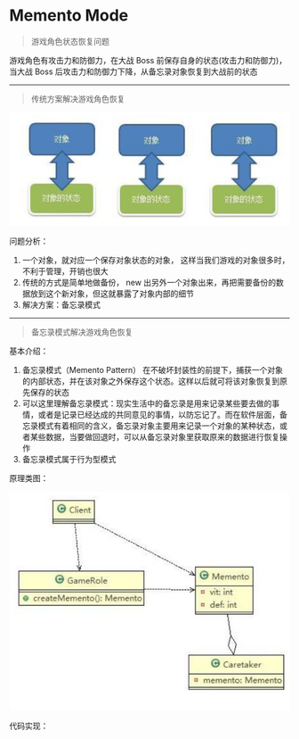 # Memento Mode

> 游戏角色状态恢复问题

游戏角色有攻击力和防御力，在大战 Boss 前保存自身的状态(攻击力和防御力)，当大战 Boss 后攻击力和防御力下降，从备忘录对象恢复到大战前的状态

---

> 传统方案解决游戏角色恢复

![传统方案解决游戏角色恢复](./PictureMaterial/传统方案解决游戏角色恢复.png)

问题分析：

1. 一个对象，就对应一个保存对象状态的对象， 这样当我们游戏的对象很多时，不利于管理，开销也很大
2. 传统的方式是简单地做备份， new 出另外一个对象出来，再把需要备份的数据放到这个新对象，但这就暴露了对象内部的细节
3. 解决方案：备忘录模式

---

> 备忘录模式解决游戏角色恢复

基本介绍：

1. 备忘录模式（Memento Pattern） 在不破坏封装性的前提下，捕获一个对象的内部状态，并在该对象之外保存这个状态。这样以后就可将该对象恢复到原先保存的状态
2. 可以这里理解备忘录模式：现实生活中的备忘录是用来记录某些要去做的事情，或者是记录已经达成的共同意见的事情，以防忘记了。而在软件层面，备忘录模式有着相同的含义，备忘录对象主要用来记录一个对象的某种状态，或者某些数据，当要做回退时，可以从备忘录对象里获取原来的数据进行恢复操作
3. 备忘录模式属于行为型模式

原理类图：

![备忘录模式解决游戏角色恢复](./PictureMaterial/备忘录模式解决游戏角色恢复.png)

代码实现：

```java

```


